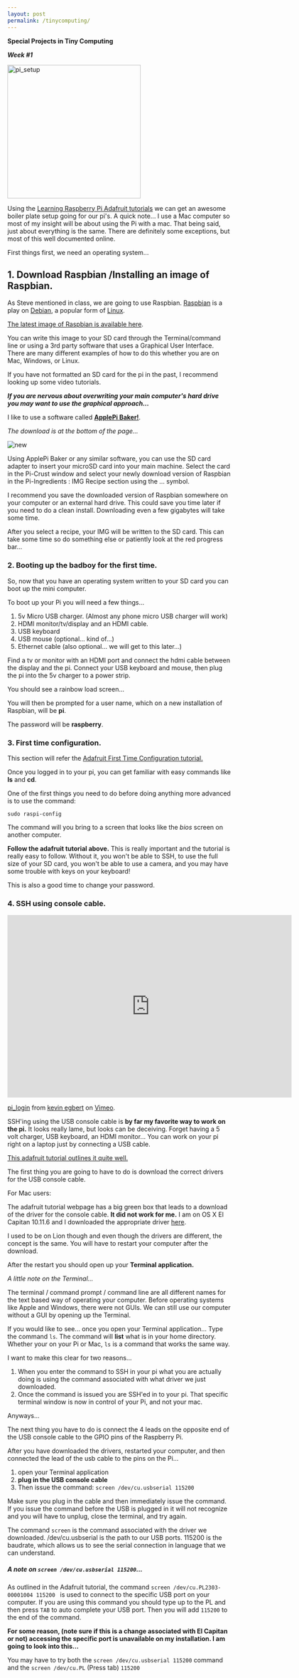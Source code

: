 ```yaml
---
layout: post
permalink: /tinycomputing/
---
```

**Special Projects in Tiny Computing**

***Week #1***

<img class="alignnone size-medium wp-image-46" src="http://c.visitsteve.com/sptc16/wp-content/uploads/sites/18/2016/09/pi_setup-300x300.jpg" alt="pi_setup" width="300" height="300" />


Using the [Learning Raspberry Pi Adafruit tutorials](https://learn.adafruit.com/series/learn-raspberry-pi) we can get an awesome boiler plate setup going for our pi's. A quick note... I use a Mac computer so most of my insight will be about using the Pi with a mac. That being said, just about everything is the same. There are definitely some exceptions, but most of this well documented online.

First things first, we need an operating system...

## 1. Download Raspbian /Installing an image of Raspbian.

As Steve mentioned in class, we are going to use Raspbian. [Raspbian](https://en.wikipedia.org/wiki/Raspbian) is a play on [Debian](https://en.wikipedia.org/wiki/Debian), a popular form of [Linux](https://en.wikipedia.org/wiki/Linux).

[The latest image of Raspbian is available here](https://www.raspberrypi.org/downloads/raspbian/).

You can write this image to your SD card through the Terminal/command line or using a 3rd party software that uses a Graphical User Interface. There are many different examples of how to do this whether you are on Mac, Windows, or Linux.

If you have not formatted an SD card for the pi in the past, I recommend looking up some video tutorials.

***If you are nervous about overwriting your main computer's hard drive you may want to use the graphical approach...***

I like to use a software called [**ApplePi Baker!**](http://www.tweaking4all.com/software/macosx-software/macosx-apple-pi-baker/).

*The download is at the bottom of the page...*


![new](http://kevinegbert.com/applepibaker.png)

Using ApplePi Baker or any similar software, you can use the SD card adapter to insert your microSD card into your main machine. Select the card in the Pi-Crust window and select your newly download version of Raspbian in the Pi-Ingredients : IMG Recipe section using the ... symbol.

I recommend you save the downloaded version of Raspbian somewhere on your computer or an external hard drive. This could save you time later if you need to do a clean install. Downloading even a few gigabytes will take some time.

After you select a recipe, your IMG will be written to the SD card. This can take some time so do something else or patiently look at the red progress bar...

### 2. Booting up the badboy for the first time.


So, now that you have an operating system written to your SD card you can boot up the mini computer.

To boot up your Pi you will need a few things...

1. 5v Micro USB charger. (Almost any phone micro USB charger will work)
2. HDMI monitor/tv/display and an HDMI cable.
3. USB keyboard
4. USB mouse (optional... kind of...)
5. Ethernet cable (also optional... we will get to this later...)


Find a tv or monitor with an HDMI port and connect the hdmi cable between the display and the pi. Connect your USB keyboard and mouse, then plug the pi into the 5v charger to a power strip.

You should see a rainbow load screen...

You will then be prompted for a user name, which on a new installation of Raspbian, will be **pi**.

The password will be **raspberry**.

### 3. First time configuration.

This section will refer the [Adafruit First Time Configuration tutorial.](https://learn.adafruit.com/adafruits-raspberry-pi-lesson-2-first-time-configuration)

Once you logged in to your pi, you can get familiar with easy commands like **ls** and **cd**.

One of the first things you need to do before doing anything more advanced is to use the command:

 ```sudo raspi-config```

 The command will you bring to a screen that looks like the *bios* screen on another computer.

**Follow the adafruit tutorial above.** This is really important and the tutorial is really easy to follow. Without it, you won't be able to SSH, to use the full size of your SD card, you won't be able to use a camera, and you may have some trouble with keys on your keyboard!

This is also a good time to change your password.


### 4. SSH using console cable.

<iframe src="https://player.vimeo.com/video/181697787" width="640" height="410" frameborder="0" webkitallowfullscreen mozallowfullscreen allowfullscreen></iframe>
<p><a href="https://vimeo.com/181697787">pi_login</a> from <a href="https://vimeo.com/kevinegbert">kevin egbert</a> on <a href="https://vimeo.com">Vimeo</a>.</p>

SSH'ing using the USB console cable is **by far my favorite way to work on the pi.** It looks really lame, but looks can be deceiving. Forget having a 5 volt charger, USB keyboard, an HDMI monitor... You can work on your pi right on a laptop just by connecting a USB cable.

[This adafruit tutorial outlines it quite well.](https://learn.adafruit.com/adafruits-raspberry-pi-lesson-5-using-a-console-cable)

The first thing you are going to have to do is download the correct drivers for the USB console cable.

For Mac users:

The adafruit tutorial webpage has a big green box that leads to a download of the driver for the console cable. **It did not work for me.** I am on OS X El Capitan 10.11.6 and I downloaded the appropriate driver [here](http://www.prolific.com.tw/US/ShowProduct.aspx?p_id=229&pcid=41).

I used to be on Lion though and even though the drivers are different, the concept is the same. You will have to restart your computer after the download.

After the restart you should open up your **Terminal application.**

*A little note on the Terminal...*

The terminal / command prompt / command line are all different names for the text based way of operating your computer. Before operating systems like Apple and Windows, there were not GUIs. We can still use our computer without a GUI by opening up the Terminal.

If you would like to see... once you open your Terminal application... Type the command
```ls```.
The command will **list** what is in your home directory. Whether your on your Pi or Mac, ```ls``` is a command that works the same way.

I want to make this clear for two reasons...

1. When you enter the command to SSH in your pi what you are actually doing is using the command associated with what driver we just downloaded.
2. Once the command is issued you are SSH'ed in to your pi. That specific terminal window is now in control of your Pi, and not your mac.

Anyways...

The next thing you have to do is connect the 4 leads on the opposite end of the USB console cable to the GPIO pins of the Raspberry Pi.

After you have downloaded the drivers, restarted your computer, and then connected the lead of the usb cable to the pins on the Pi...

1. open your Terminal application
2.  **plug in the USB console cable**
3.  Then issue the command:
```screen /dev/cu.usbserial 115200```

Make sure you plug in the cable and then immediately issue the command. If you issue the command before the USB is plugged in it will not recognize and you will have to unplug, close the terminal, and try again.

The command ```screen``` is the command associated with the driver we downloaded. /dev/cu.usbserial is the path to our USB ports.
115200 is the baudrate, which allows us to see the serial connection in language that we can understand.

##### A note on ```screen /dev/cu.usbserial 115200```...
As outlined in the Adafruit tutorial, the command ```screen /dev/cu.PL2303-00001004 115200
``` is used to connect to the specific USB port on your computer. If you are using this command you should type up to the PL and then press ```TAB``` to auto complete your USB port. Then you will add ```115200``` to the end of the command.


**For some reason, (note sure if this is a change associated with El Capitan or not) accessing the specific port is unavailable on my installation. I am going to look into this...**

You may have to try both the ```screen /dev/cu.usbserial 115200``` command and the ```screen /dev/cu.PL``` (Press tab) ```115200```
